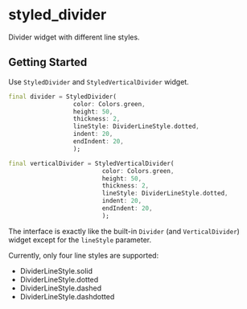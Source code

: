 # styled_divider

Divider widget with different line styles.

## Getting Started

Use `StyledDivider` and `StyledVerticalDivider` widget.

```dart
final divider = StyledDivider(
                  color: Colors.green,
                  height: 50,
                  thickness: 2,
                  lineStyle: DividerLineStyle.dotted,
                  indent: 20,
                  endIndent: 20,
                  );

final verticalDivider = StyledVerticalDivider(
                          color: Colors.green,
                          height: 50,
                          thickness: 2,
                          lineStyle: DividerLineStyle.dotted,
                          indent: 20,
                          endIndent: 20,
                          );
```

The interface is exactly like the built-in `Divider` (and `VerticalDivider`) widget except for the 
`lineStyle` parameter. 

Currently, only four line styles are supported:
- DividerLineStyle.solid
- DividerLineStyle.dotted
- DividerLineStyle.dashed
- DividerLineStyle.dashdotted

